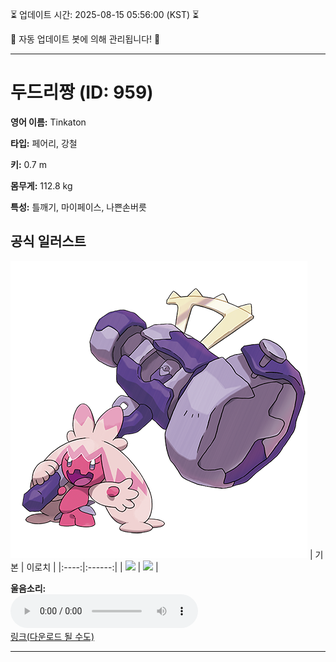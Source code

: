 
⏳ 업데이트 시간: 2025-08-15 05:56:00 (KST) ⏳

🤖 자동 업데이트 봇에 의해 관리됩니다! 🤖

---

# 두드리짱 (ID: 959)
**영어 이름:** Tinkaton

**타입:** 페어리, 강철

**키:** 0.7 m

**몸무게:** 112.8 kg

**특성:** 틀깨기, 마이페이스, 나쁜손버릇

## 공식 일러스트
![](https://raw.githubusercontent.com/PokeAPI/sprites/master/sprites/pokemon/other/official-artwork/959.png)
| 기본 | 이로치 |
|:----:|:------:|
| <img src="http://play.pokemonshowdown.com/sprites/ani/tinkaton.gif" width="200"> | <img src="http://play.pokemonshowdown.com/sprites/ani-shiny/tinkaton.gif" width="200"> |

**울음소리:**<br><audio controls src="https://raw.githubusercontent.com/PokeAPI/cries/main/cries/pokemon/latest/959.ogg"></audio><br> [링크(다운로드 될 수도)](https://raw.githubusercontent.com/PokeAPI/cries/main/cries/pokemon/latest/959.ogg)


---
